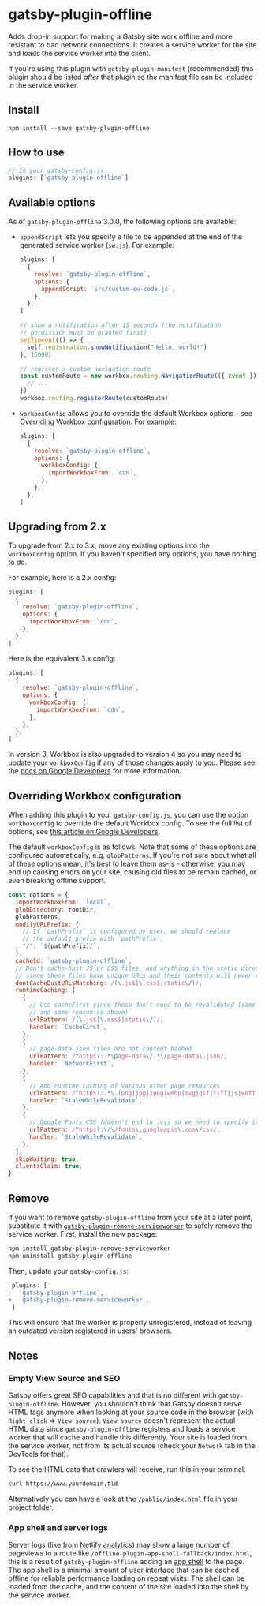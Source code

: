# gatsby-plugin-offline

Adds drop-in support for making a Gatsby site work offline and more resistant to
bad network connections. It creates a service worker for the site and loads the
service worker into the client.

If you're using this plugin with `gatsby-plugin-manifest` (recommended) this
plugin should be listed _after_ that plugin so the manifest file can be included
in the service worker.

## Install

`npm install --save gatsby-plugin-offline`

## How to use

```javascript
// In your gatsby-config.js
plugins: [`gatsby-plugin-offline`]
```

## Available options

As of `gatsby-plugin-offline` 3.0.0, the following options are available:

- `appendScript` lets you specify a file to be appended at the end of the generated service worker (`sw.js`). For example:

  ```javascript:title=gatsby-config.js
  plugins: [
    {
      resolve: `gatsby-plugin-offline`,
      options: {
        appendScript: `src/custom-sw-code.js`,
      },
    },
  ]
  ```

  ```javascript:title=src/custom-sw-code.js
  // show a notification after 15 seconds (the notification
  // permission must be granted first)
  setTimeout(() => {
    self.registration.showNotification("Hello, world!")
  }, 15000)

  // register a custom navigation route
  const customRoute = new workbox.routing.NavigationRoute(({ event }) => {
    // ...
  })
  workbox.routing.registerRoute(customRoute)
  ```

- `workboxConfig` allows you to override the default Workbox options - see [Overriding Workbox configuration](#overriding-workbox-configuration). For example:

  ```javascript:title=gatsby-config.js
  plugins: [
    {
      resolve: `gatsby-plugin-offline`,
      options: {
        workboxConfig: {
          importWorkboxFrom: `cdn`,
        },
      },
    },
  ]
  ```

## Upgrading from 2.x

To upgrade from 2.x to 3.x, move any existing options into the `workboxConfig` option. If you haven't specified any options, you have nothing to do.

For example, here is a 2.x config:

```javascript
plugins: [
  {
    resolve: `gatsby-plugin-offline`,
    options: {
      importWorkboxFrom: `cdn`,
    },
  },
]
```

Here is the equivalent 3.x config:

```javascript
plugins: [
  {
    resolve: `gatsby-plugin-offline`,
    options: {
      workboxConfig: {
        importWorkboxFrom: `cdn`,
      },
    },
  },
]
```

In version 3, Workbox is also upgraded to version 4 so you may need to update your `workboxConfig` if any of those changes apply to you. Please see the [docs on Google Developers](https://developers.google.com/web/tools/workbox/guides/migrations/migrate-from-v3) for more information.

## Overriding Workbox configuration

When adding this plugin to your `gatsby-config.js`, you can use the option `workboxConfig` to override the default Workbox config. To see the full list of options, see [this article on Google Developers](https://developers.google.com/web/tools/workbox/modules/workbox-build#full_generatesw_config).

The default `workboxConfig` is as follows. Note that some of these options are configured automatically, e.g. `globPatterns`. If you're not sure about what all of these options mean, it's best to leave them as-is - otherwise, you may end up causing errors on your site, causing old files to be remain cached, or even breaking offline support.

```javascript
const options = {
  importWorkboxFrom: `local`,
  globDirectory: rootDir,
  globPatterns,
  modifyURLPrefix: {
    // If `pathPrefix` is configured by user, we should replace
    // the default prefix with `pathPrefix`.
    "/": `${pathPrefix}/`,
  },
  cacheId: `gatsby-plugin-offline`,
  // Don't cache-bust JS or CSS files, and anything in the static directory,
  // since these files have unique URLs and their contents will never change
  dontCacheBustURLsMatching: /(\.js$|\.css$|static\/)/,
  runtimeCaching: [
    {
      // Use cacheFirst since these don't need to be revalidated (same RegExp
      // and same reason as above)
      urlPattern: /(\.js$|\.css$|static\/)/,
      handler: `CacheFirst`,
    },
    {
      // page-data.json files are not content hashed
      urlPattern: /^https?:.*\page-data\/.*\/page-data\.json/,
      handler: `NetworkFirst`,
    },
    {
      // Add runtime caching of various other page resources
      urlPattern: /^https?:.*\.(png|jpg|jpeg|webp|svg|gif|tiff|js|woff|woff2|json|css)$/,
      handler: `StaleWhileRevalidate`,
    },
    {
      // Google Fonts CSS (doesn't end in .css so we need to specify it)
      urlPattern: /^https?:\/\/fonts\.googleapis\.com\/css/,
      handler: `StaleWhileRevalidate`,
    },
  ],
  skipWaiting: true,
  clientsClaim: true,
}
```

## Remove

If you want to remove `gatsby-plugin-offline` from your site at a later point,
substitute it with [`gatsby-plugin-remove-serviceworker`](https://www.npmjs.com/package/gatsby-plugin-remove-serviceworker)
to safely remove the service worker. First, install the new package:

```bash
npm install gatsby-plugin-remove-serviceworker
npm uninstall gatsby-plugin-offline
```

Then, update your `gatsby-config.js`:

```diff:title=gatsby-config.js
 plugins: [
-  `gatsby-plugin-offline`,
+  `gatsby-plugin-remove-serviceworker`,
 ]
```

This will ensure that the worker is properly unregistered, instead of leaving an
outdated version registered in users' browsers.

## Notes

### Empty View Source and SEO

Gatsby offers great SEO capabilities and that is no different with `gatsby-plugin-offline`. However, you shouldn't think that Gatsby doesn't serve HTML tags anymore when looking at your source code in the browser (with `Right click` => `View source`). `View source` doesn't represent the actual HTML data since `gatsby-plugin-offline` registers and loads a service worker that will cache and handle this differently. Your site is loaded from the service worker, not from its actual source (check your `Network` tab in the DevTools for that).

To see the HTML data that crawlers will receive, run this in your terminal:

```bash
curl https://www.yourdomain.tld
```

Alternatively you can have a look at the `/public/index.html` file in your project folder.

### App shell and server logs

Server logs (like from [Netlify analytics](https://www.netlify.com/products/analytics/)) may show a large number of pageviews to a route like `/offline-plugin-app-shell-fallback/index.html`, this is a result of `gatsby-plugin-offline` adding an [app shell](https://developers.google.com/web/fundamentals/architecture/app-shell) to the page. The app shell is a minimal amount of user interface that can be cached offline for reliable performance loading on repeat visits. The shell can be loaded from the cache, and the content of the site loaded into the shell by the service worker.
